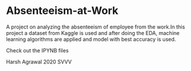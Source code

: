 # Absenteeism-at-Work
A project on analyzing the absenteeism of employee from the work.In this project a dataset from Kaggle is used and after doing the EDA, machine learning algorithms are applied and model with best accuracy is used.

Check out the IPYNB files

Harsh Agrawal
2020
SVVV
